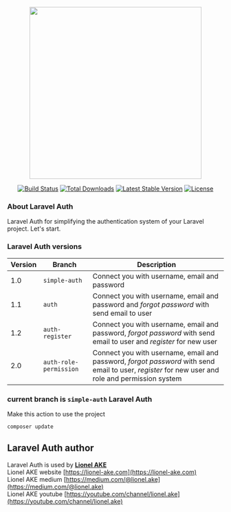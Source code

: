 <p align="center">
    <a href="https://laravel.com" target="_blank">
        <img src="https://raw.githubusercontent.com/laravel/art/master/logo-lockup/5%20SVG/2%20CMYK/1%20Full%20Color/laravel-logolockup-cmyk-red.svg" width="400">
    </a>
</p>

<p align="center">
    <a href="https://travis-ci.org/laravel/framework"><img src="https://travis-ci.org/laravel/framework.svg" alt="Build Status"></a>
    <a href="https://packagist.org/packages/laravel/framework"><img src="https://img.shields.io/packagist/dt/laravel/framework" alt="Total Downloads"></a>
    <a href="https://packagist.org/packages/laravel/framework"><img src="https://img.shields.io/packagist/v/laravel/framework" alt="Latest Stable Version"></a>
    <a href="https://packagist.org/packages/laravel/framework"><img src="https://img.shields.io/packagist/l/laravel/framework" alt="License"></a>
</p>

### About Laravel Auth

Laravel Auth for simplifying the authentication system of your Laravel project. Let's start.

### Laravel Auth versions

| Version | Branch | Description |
|----|----|----|
|1.0| `simple-auth` | Connect you with username, email and password |
|1.1| `auth` | Connect you with username, email and password and *forgot password* with send email to user |
|1.2| `auth-register` | Connect you with username, email and password, *forgot password* with send email to user and *register* for new user |
|2.0| `auth-role-permission` | Connect you with username, email and password, *forgot password* with send email to user, *register* for new user and role and permission system |

### current branch is `simple-auth` Laravel Auth

Make this action to use the project

```bash
composer update
```

## Laravel Auth author
Laravel Auth is used by **[Lionel AKE](https://lionel-ake.com)**<br>
Lionel AKE website [https://lionel-ake.com](https://lionel-ake.com)<br>
Lionel AKE medium [https://medium.com/@lionel.ake](https://medium.com/@lionel.ake)<br>
Lionel AKE youtube [https://youtube.com/channel/lionel.ake](https://youtube.com/channel/lionel.ake)<br>
